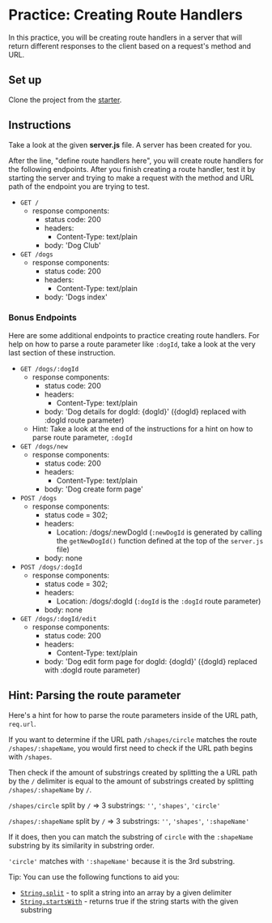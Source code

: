 # Practice: Creating Route Handlers

In this practice, you will be creating route handlers in a server that will
return different responses to the client based on a request's method and URL.

## Set up

Clone the project from the [starter].

## Instructions

Take a look at the given **server.js** file. A server has been created for you.

After the line, "define route handlers here", you will create route handlers for
the following endpoints. After you finish creating a route handler, test it
by starting the server and trying to make a request with the method and URL path
of the endpoint you are trying to test.

- `GET /`
  - response components:
    - status code: 200
    - headers:
      - Content-Type: text/plain
    - body: 'Dog Club'
- `GET /dogs`
  - response components:
    - status code: 200
    - headers:
      - Content-Type: text/plain
    - body: 'Dogs index'

### Bonus Endpoints

Here are some additional endpoints to practice creating route handlers. For
help on how to parse a route parameter like `:dogId`, take a look at the very
last section of these instruction.

- `GET /dogs/:dogId`
  - response components:
    - status code: 200
    - headers:
      - Content-Type: text/plain
    - body: 'Dog details for dogId: {dogId}' ({dogId} replaced with :dogId
      route parameter)
  - Hint: Take a look at the end of the instructions for a hint on how to parse
    route parameter, `:dogId`
- `GET /dogs/new`
  - response components:
    - status code: 200
    - headers:
      - Content-Type: text/plain
    - body: 'Dog create form page'
- `POST /dogs`
  - response components:
    - status code = 302;
    - headers:
      - Location: /dogs/:newDogId (`:newDogId` is generated by calling
        the `getNewDogId()` function defined at the top of the `server.js`
        file)
    - body: none
- `POST /dogs/:dogId`
  - response components:
    - status code = 302;
    - headers:
      - Location: /dogs/:dogId (`:dogId` is the `:dogId` route parameter)
    - body: none
- `GET /dogs/:dogId/edit`
  - response components:
    - status code: 200
    - headers:
      - Content-Type: text/plain
    - body: 'Dog edit form page for dogId: {dogId}' ({dogId} replaced with
      :dogId route parameter)

## Hint: Parsing the route parameter

Here's a hint for how to parse the route parameters inside of the URL path,
`req.url`.

If you want to determine if the URL path `/shapes/circle` matches the route
`/shapes/:shapeName`, you would first need to check if the URL path begins with
`/shapes`.

Then check if the amount of substrings created by splitting the a URL path by
the `/` delimiter is equal to the amount of substrings created by splitting
`/shapes/:shapeName` by `/`.

`/shapes/circle` split by `/` => 3 substrings: `''`, `'shapes'`, `'circle'`

`/shapes/:shapeName` split by `/` => 3 substrings: `''`, `'shapes'`,
`':shapeName'`

If it does, then you can match the
substring of `circle` with the `:shapeName` substring by its similarity in
substring order.

`'circle'` matches with `':shapeName'` because it is the 3rd substring.

Tip: You can use the following functions to aid you:

- [`String.split`] - to split a string into an array by a given delimiter
- [`String.startsWith`] - returns true if the string starts with the given
  substring

[`String.split`]: https://developer.mozilla.org/en-US/docs/Web/JavaScript/Reference/Global_Objects/String/split
[`String.startsWith`]: https://developer.mozilla.org/en-US/docs/Web/JavaScript/Reference/Global_Objects/String/startsWith
[starter]: https://github.com/appacademy/practice-for-week-08-route-handlers